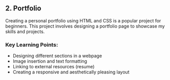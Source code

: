 ## 2. Portfolio

Creating a personal portfolio using HTML and CSS is a popular project for beginners. This project involves designing a portfolio page to showcase my skills and projects.

### Key Learning Points:
- Designing different sections in a webpage
- Image insertion and text formatting
- Linking to external resources (resume)
- Creating a responsive and aesthetically pleasing layout

